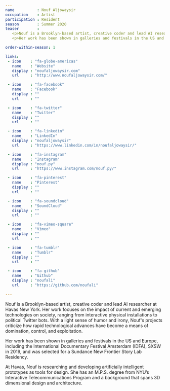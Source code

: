 ```yaml
---
name          : Nouf Aljowaysir
occupation    : Artist
participation : Resident
season        : Summer 2020
teaser        :
   <p>Nouf is a Brooklyn-based artist, creative coder and lead AI researcher at Havas New York. Her work focuses on the impact of current and emerging technologies on society, ranging from interactive physical installations to political Twitter bots.</p>
   <p>Her work has been shown in galleries and festivals in the US and Europe, including the International Documentary Festival Amsterdam (IDFA), SXSW in 2019, and was selected for a Sundance New Frontier Story Lab Residency.</p>

order-within-season: 1

links:
 - icon    : "fa-globe-americas"
   name    : "Website"
   display : "noufaljowaysir.com"
   url     : "http://www.noufaljowaysir.com/"

 - icon    : "fa-facebook"
   name    : "Facebook"
   display : ""
   url     : ""

 - icon    : "fa-twitter"
   name    : "Twitter"
   display : ""
   url     : ""

 - icon    : "fa-linkedin"
   name    : "LinkedIn"
   display : "noufaljowaysir"
   url     : "https://www.linkedin.com/in/noufaljowaysir/"

 - icon    : "fa-instagram"
   name    : "Instagram"
   display : "nouf.py"
   url     : "https://www.instagram.com/nouf.py/"

 - icon    : "fa-pinterest"
   name    : "Pinterest"
   display : ""
   url     : ""

 - icon    : "fa-soundcloud"
   name    : "SoundCloud"
   display : ""
   url     : ""

 - icon    : "fa-vimeo-square"
   name    : "Vimeo"
   display : ""
   url     : ""

 - icon    : "fa-tumblr"
   name    : "Tumblr"
   display : ""
   url     : ""

 - icon    : "fa-github"
   name    : "Github"
   display : "noufali"
   url     : "https://github.com/noufali"

---
```

Nouf is a Brooklyn-based artist, creative coder and lead AI researcher at Havas New York. Her work focuses on the impact of current and emerging technologies on society, ranging from interactive physical installations to political Twitter bots. With a light sense of humor and irony, Nouf's projects criticize how rapid technological advances have become a means of domination, control, and exploitation.

Her work has been shown in galleries and festivals in the US and Europe, including the International Documentary Festival Amsterdam (IDFA), SXSW in 2019, and was selected for a Sundance New Frontier Story Lab Residency.

At Havas, Nouf is researching and developing artificially intelligent prototypes as tools for design. She has an M.P.S. degree from NYU’s Interactive Telecommunications Program and a background that spans 3D dimensional design and architecture.
